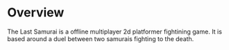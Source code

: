 # Overview
The Last Samurai is a offline multiplayer 2d platformer fightining game. It is based around a duel between two samurais fighting to the death.
